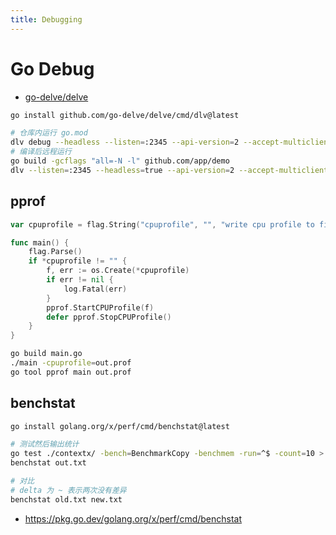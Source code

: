 ```yaml
---
title: Debugging
---
```


# Go Debug

- [go-delve/delve](https://github.com/go-delve/delve)

```bash
go install github.com/go-delve/delve/cmd/dlv@latest

# 仓库内运行 go.mod
dlv debug --headless --listen=:2345 --api-version=2 --accept-multiclient
# 编译后远程运行
go build -gcflags "all=-N -l" github.com/app/demo
dlv --listen=:2345 --headless=true --api-version=2 --accept-multiclient exec ./demo
```

## pprof

```go
var cpuprofile = flag.String("cpuprofile", "", "write cpu profile to file")

func main() {
    flag.Parse()
    if *cpuprofile != "" {
        f, err := os.Create(*cpuprofile)
        if err != nil {
            log.Fatal(err)
        }
        pprof.StartCPUProfile(f)
        defer pprof.StopCPUProfile()
    }
}
```

```bash
go build main.go
./main -cpuprofile=out.prof
go tool pprof main out.prof
```

## benchstat

```bash
go install golang.org/x/perf/cmd/benchstat@latest

# 测试然后输出统计
go test ./contextx/ -bench=BenchmarkCopy -benchmem -run=^$ -count=10 > out.txt
benchstat out.txt

# 对比
# delta 为 ~ 表示两次没有差异
benchstat old.txt new.txt
```

- https://pkg.go.dev/golang.org/x/perf/cmd/benchstat
